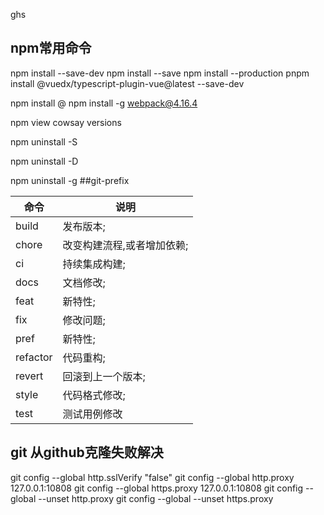 
ghs

## npm常用命令
npm install --save-dev <PACKAGENAME>
npm install --save <PACKAGENAME>
npm install --production
pnpm install @vuedx/typescript-plugin-vue@latest --save-dev

npm install <package>@<version>
npm install -g webpack@4.16.4

npm view cowsay versions

npm uninstall -S <package-name>

npm uninstall -D <package-name>

npm uninstall -g <package-name>
##git-prefix

| 命令  | 说明 |
|-----|-----|
|build|发布版本;|
|chore|改变构建流程,或者增加依赖;|
|ci|持续集成构建;|
|docs|文档修改;|
|feat|新特性;|
|fix|修改问题;|
|pref|新特性;|
|refactor|代码重构;|
|revert|回滚到上一个版本;|
|style|代码格式修改;|
|test|测试用例修改|




## git 从github克隆失败解决
git config --global http.sslVerify "false"
git config --global http.proxy 127.0.0.1:10808
git config --global https.proxy 127.0.0.1:10808
git config --global --unset http.proxy
git config --global --unset https.proxy

